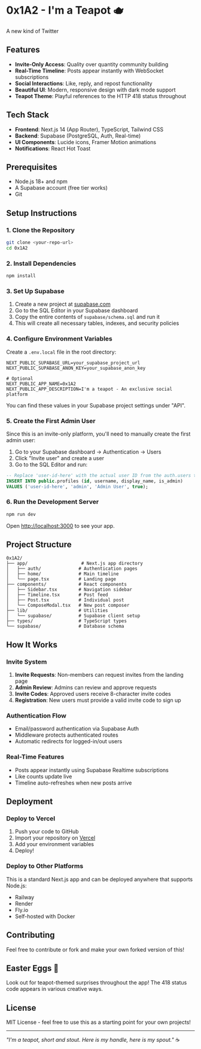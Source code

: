 # 0x1A2 - I'm a Teapot 🫖

A new kind of Twitter 

## Features

- **Invite-Only Access**: Quality over quantity community building
- **Real-Time Timeline**: Posts appear instantly with WebSocket subscriptions
- **Social Interactions**: Like, reply, and repost functionality
- **Beautiful UI**: Modern, responsive design with dark mode support
- **Teapot Theme**: Playful references to the HTTP 418 status throughout

## Tech Stack

- **Frontend**: Next.js 14 (App Router), TypeScript, Tailwind CSS
- **Backend**: Supabase (PostgreSQL, Auth, Real-time)
- **UI Components**: Lucide icons, Framer Motion animations
- **Notifications**: React Hot Toast

## Prerequisites

- Node.js 18+ and npm
- A Supabase account (free tier works)
- Git

## Setup Instructions

### 1. Clone the Repository

```bash
git clone <your-repo-url>
cd 0x1A2
```

### 2. Install Dependencies

```bash
npm install
```

### 3. Set Up Supabase

1. Create a new project at [supabase.com](https://supabase.com)
2. Go to the SQL Editor in your Supabase dashboard
3. Copy the entire contents of `supabase/schema.sql` and run it
4. This will create all necessary tables, indexes, and security policies

### 4. Configure Environment Variables

Create a `.env.local` file in the root directory:

```env
NEXT_PUBLIC_SUPABASE_URL=your_supabase_project_url
NEXT_PUBLIC_SUPABASE_ANON_KEY=your_supabase_anon_key

# Optional
NEXT_PUBLIC_APP_NAME=0x1A2
NEXT_PUBLIC_APP_DESCRIPTION=I'm a teapot - An exclusive social platform
```

You can find these values in your Supabase project settings under "API".

### 5. Create the First Admin User

Since this is an invite-only platform, you'll need to manually create the first admin user:

1. Go to your Supabase dashboard → Authentication → Users
2. Click "Invite user" and create a user
3. Go to the SQL Editor and run:

```sql
-- Replace 'user-id-here' with the actual user ID from the auth.users table
INSERT INTO public.profiles (id, username, display_name, is_admin)
VALUES ('user-id-here', 'admin', 'Admin User', true);
```

### 6. Run the Development Server

```bash
npm run dev
```

Open [http://localhost:3000](http://localhost:3000) to see your app.

## Project Structure

```
0x1A2/
├── app/                    # Next.js app directory
│   ├── auth/              # Authentication pages
│   ├── home/              # Main timeline
│   └── page.tsx           # Landing page
├── components/            # React components
│   ├── Sidebar.tsx        # Navigation sidebar
│   ├── Timeline.tsx       # Post feed
│   ├── Post.tsx           # Individual post
│   └── ComposeModal.tsx   # New post composer
├── lib/                   # Utilities
│   └── supabase/          # Supabase client setup
├── types/                 # TypeScript types
└── supabase/              # Database schema

```

## How It Works

### Invite System

1. **Invite Requests**: Non-members can request invites from the landing page
2. **Admin Review**: Admins can review and approve requests
3. **Invite Codes**: Approved users receive 8-character invite codes
4. **Registration**: New users must provide a valid invite code to sign up

### Authentication Flow

- Email/password authentication via Supabase Auth
- Middleware protects authenticated routes
- Automatic redirects for logged-in/out users

### Real-Time Features

- Posts appear instantly using Supabase Realtime subscriptions
- Like counts update live
- Timeline auto-refreshes when new posts arrive

## Deployment

### Deploy to Vercel

1. Push your code to GitHub
2. Import your repository on [Vercel](https://vercel.com)
3. Add your environment variables
4. Deploy!

### Deploy to Other Platforms

This is a standard Next.js app and can be deployed anywhere that supports Node.js:
- Railway
- Render
- Fly.io
- Self-hosted with Docker

## Contributing

Feel free to contribute or fork and make your own forked version of this!

## Easter Eggs 🥚

Look out for teapot-themed surprises throughout the app! The 418 status code appears in various creative ways.

## License

MIT License - feel free to use this as a starting point for your own projects!

---

*"I'm a teapot, short and stout. Here is my handle, here is my spout."* ☕️
